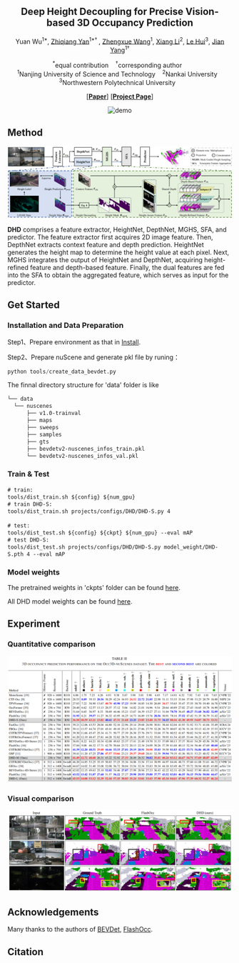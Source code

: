 <p align="center">
<h2 align="center"> Deep Height Decoupling for Precise Vision-based 3D Occupancy Prediction  </h2>


<p align="center">
Yuan Wu</a><sup>1&ast;</sup>, 
<a href="https://yanzq95.github.io/">Zhiqiang Yan</a><sup>1&ast;&dagger;	</sup>, 
<a href="https://scholar.google.com/citations?user=VogTuQkAAAAJ&hl=zh-CN">Zhengxue Wang</a><sup>1</sup>, 
<a href="https://implus.github.io/">Xiang Li</a><sup>2</sup>, 
<a href="https://fpthink.github.io/">Le Hui</a><sup>3</sup>, 
<a href="https://scholar.google.com/citations?user=6CIDtZQAAAAJ&hl=zh-CN">Jian Yang</a><sup>1&dagger;</sup>
</p>


<p align="center">
  <sup>&ast;</sup>equal contribution&nbsp;&nbsp;&nbsp;
  <sup>&dagger;</sup>corresponding author&nbsp;&nbsp;&nbsp;<br>
  <sup>1</sup>Nanjing University of Science and Technology&nbsp;&nbsp;&nbsp;
  <sup>2</sup>Nankai University&nbsp;&nbsp;&nbsp;
  <sup>3</sup>Northwestern Polytechnical University&nbsp;&nbsp;&nbsp;
</p>

<p align="center">
[<a href="https://arxiv.org/pdf/2409.07972"><strong>Paper</strong></a>]
[<a href="https://yanzq95.github.io/projectpage/DHD/index.html"><strong>Project Page</strong></a>]
</p>

<div align="center">
  <img src="https://github.com/yanzq95/DHD/blob/main/Figs/demo.gif" alt="demo">
</div>


## Method

![model](Figs/model.png)

**DHD** comprises a feature extractor, HeightNet, DepthNet, MGHS, SFA, and predictor. The feature extractor first acquires 2D image feature. Then, DepthNet extracts context feature and depth prediction. HeightNet generates the height map to determine the height value at each pixel. Next, MGHS integrates the output of HeightNet and DepthNet, acquiring height-refined feature and depth-based feature. Finally, the dual features are fed into the SFA to obtain the aggregated feature, which serves as input for the predictor.

## Get Started

###  Installation and Data Preparation

Step1、Prepare environment as that in [Install](doc/install.md).

Step2、Prepare nuScene and generate pkl file by runing：

```python
python tools/create_data_bevdet.py
```

The finnal directory structure for 'data' folder is like

```shell
└── data
  └── nuscenes
      ├── v1.0-trainval
      ├── maps  
      ├── sweeps  
      ├── samples
      ├── gts
      ├── bevdetv2-nuscenes_infos_train.pkl 
      └── bevdetv2-nuscenes_infos_val.pkl
```
###  Train & Test

```shell
# train:
tools/dist_train.sh ${config} ${num_gpu}
# train DHD-S:
tools/dist_train.sh projects/configs/DHD/DHD-S.py 4

# test:
tools/dist_test.sh ${config} ${ckpt} ${num_gpu} --eval mAP
# test DHD-S:
tools/dist_test.sh projects/configs/DHD/DHD-S.py model_weight/DHD-S.pth 4 --eval mAP
```
###  Model weights


The pretrained weights in 'ckpts' folder can be found <a href="https://drive.google.com/drive/folders/1eWT82gFlY-ivyoeWza2GKD71RvwoXUDk?usp=drive_link">here</a>.

All DHD model weights can be found <a href="https://drive.google.com/drive/folders/1lJGJ083Pubhe9XE_xSxoB6qHnYMJxH9W?usp=sharing">here</a>.

## Experiment
### Quantitative comparison
<img src="Figs/table.png" alt="tab"  />

### Visual comparison
![model](Figs/vis.png)
## Acknowledgements
Many thanks to the authors of   <a href="https://github.com/HuangJunJie2017/BEVDet">BEVDet</a>, <a href="https://github.com/Yzichen/FlashOCC">FlashOcc</a>.

## Citation



